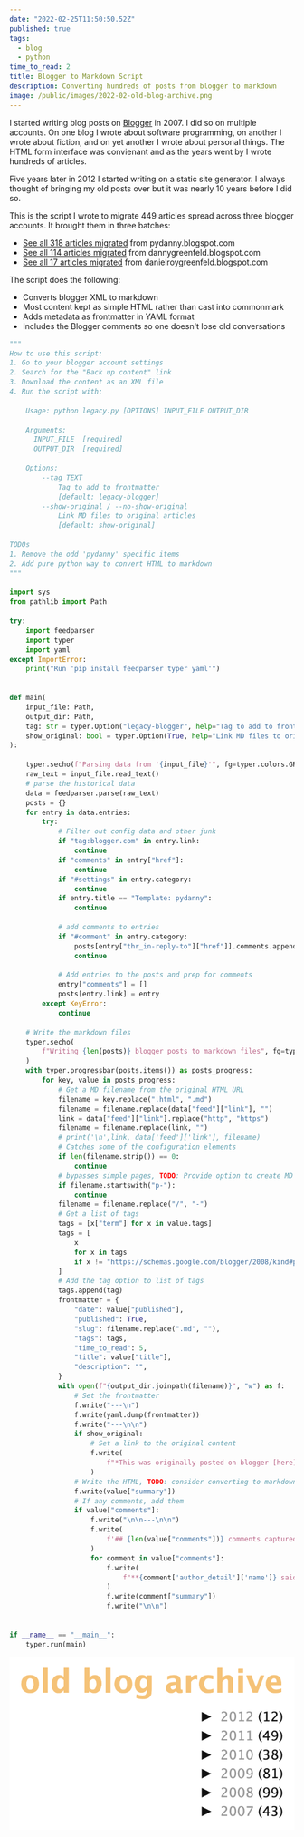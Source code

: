 ```yaml
---
date: "2022-02-25T11:50:50.52Z"
published: true
tags:
  - blog
  - python
time_to_read: 2
title: Blogger to Markdown Script
description: Converting hundreds of posts from blogger to markdown
image: /public/images/2022-02-old-blog-archive.png
---
```


I started writing blog posts on [Blogger](https://www.blogger.com/) in 2007. I did so on multiple accounts. On one blog I wrote about software programming, on another I wrote about fiction, and on yet another I wrote about personal things. The HTML form interface was convienant and as the years went by I wrote hundreds of articles.

Five years later in 2012 I started writing on a static site generator. I always thought of bringing my old posts over but it was nearly 10 years before I did so.

This is the script I wrote to migrate 449 articles spread across three blogger accounts. It brought them in three batches:

- [See all 318 articles migrated](/tags/legacy-blogger) from pydanny.blogspot.com
- [See all 114 articles migrated](/tags/legacy-dannygreenfeld) from dannygreenfeld.blogspot.com
- [See all 17 articles migrated](/tags/legacy-danielroygreenfeld) from danielroygreenfeld.blogspot.com

The script does the following:

- Converts blogger XML to markdown
- Most content kept as simple HTML rather than cast into commonmark
- Adds metadata as frontmatter in YAML format
- Includes the Blogger comments so one doesn't lose old conversations

```python
"""
How to use this script:
1. Go to your blogger account settings
2. Search for the "Back up content" link
3. Download the content as an XML file
4. Run the script with:

    Usage: python legacy.py [OPTIONS] INPUT_FILE OUTPUT_DIR

    Arguments:
      INPUT_FILE  [required]
      OUTPUT_DIR  [required]

    Options:
        --tag TEXT
            Tag to add to frontmatter
            [default: legacy-blogger]
        --show-original / --no-show-original
            Link MD files to original articles
            [default: show-original]

TODOs
1. Remove the odd 'pydanny' specific items
2. Add pure python way to convert HTML to markdown
"""

import sys
from pathlib import Path

try:
    import feedparser
    import typer
    import yaml
except ImportError:
    print("Run 'pip install feedparser typer yaml'")


def main(
    input_file: Path,
    output_dir: Path,
    tag: str = typer.Option("legacy-blogger", help="Tag to add to frontmatter"),
    show_original: bool = typer.Option(True, help="Link MD files to original articles"),
):

    typer.secho(f"Parsing data from '{input_file}'", fg=typer.colors.GREEN)
    raw_text = input_file.read_text()
    # parse the historical data
    data = feedparser.parse(raw_text)
    posts = {}
    for entry in data.entries:
        try:
            # Filter out config data and other junk
            if "tag:blogger.com" in entry.link:
                continue
            if "comments" in entry["href"]:
                continue
            if "#settings" in entry.category:
                continue
            if entry.title == "Template: pydanny":
                continue

            # add comments to entries
            if "#comment" in entry.category:
                posts[entry["thr_in-reply-to"]["href"]].comments.append(entry)
                continue

            # Add entries to the posts and prep for comments
            entry["comments"] = []
            posts[entry.link] = entry
        except KeyError:
            continue

    # Write the markdown files
    typer.secho(
        f"Writing {len(posts)} blogger posts to markdown files", fg=typer.colors.GREEN
    )
    with typer.progressbar(posts.items()) as posts_progress:
        for key, value in posts_progress:
            # Get a MD filename from the original HTML URL
            filename = key.replace(".html", ".md")
            filename = filename.replace(data["feed"]["link"], "")
            link = data["feed"]["link"].replace("http", "https")
            filename = filename.replace(link, "")
            # print('\n',link, data['feed']['link'], filename)
            # Catches some of the configuration elements
            if len(filename.strip()) == 0:
                continue
            # bypasses simple pages, TODO: Provide option to create MD pages
            if filename.startswith("p-"):
                continue
            filename = filename.replace("/", "-")
            # Get a list of tags
            tags = [x["term"] for x in value.tags]
            tags = [
                x
                for x in tags
                if x != "https://schemas.google.com/blogger/2008/kind#post"
            ]
            # Add the tag option to list of tags
            tags.append(tag)
            frontmatter = {
                "date": value["published"],
                "published": True,
                "slug": filename.replace(".md", ""),
                "tags": tags,
                "time_to_read": 5,
                "title": value["title"],
                "description": "",
            }
            with open(f"{output_dir.joinpath(filename)}", "w") as f:
                # Set the frontmatter
                f.write("---\n")
                f.write(yaml.dump(frontmatter))
                f.write("---\n\n")
                if show_original:
                    # Set a link to the original content
                    f.write(
                        f"*This was originally posted on blogger [here]({key})*.\n\n"
                    )
                # Write the HTML, TODO: consider converting to markdown
                f.write(value["summary"])
                # If any comments, add them
                if value["comments"]:
                    f.write("\n\n---\n\n")
                    f.write(
                        f'## {len(value["comments"])} comments captured from [original post]({key}) on Blogger\n\n'
                    )
                    for comment in value["comments"]:
                        f.write(
                            f"**{comment['author_detail']['name']} said on {comment['published'][:10]}**\n\n"
                        )
                        f.write(comment["summary"])
                        f.write("\n\n")


if __name__ == "__main__":
    typer.run(main)
```

![](/public/images/2022-02-old-blog-archive.png)
